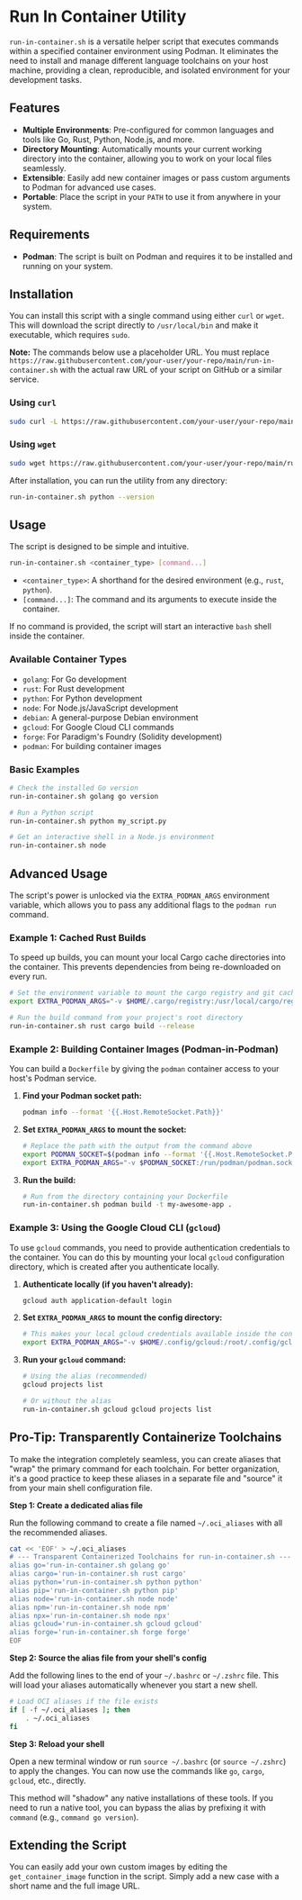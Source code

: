 # Run In Container Utility

`run-in-container.sh` is a versatile helper script that executes commands within a specified container environment using Podman. It eliminates the need to install and manage different language toolchains on your host machine, providing a clean, reproducible, and isolated environment for your development tasks.

## Features

- **Multiple Environments**: Pre-configured for common languages and tools like Go, Rust, Python, Node.js, and more.
- **Directory Mounting**: Automatically mounts your current working directory into the container, allowing you to work on your local files seamlessly.
- **Extensible**: Easily add new container images or pass custom arguments to Podman for advanced use cases.
- **Portable**: Place the script in your `PATH` to use it from anywhere in your system.

## Requirements

- **Podman**: The script is built on Podman and requires it to be installed and running on your system.

## Installation

You can install this script with a single command using either `curl` or `wget`. This will download the script directly to `/usr/local/bin` and make it executable, which requires `sudo`.

**Note:** The commands below use a placeholder URL. You must replace `https://raw.githubusercontent.com/your-user/your-repo/main/run-in-container.sh` with the actual raw URL of your script on GitHub or a similar service.

### Using `curl`

```bash
sudo curl -L https://raw.githubusercontent.com/your-user/your-repo/main/run-in-container.sh -o /usr/local/bin/run-in-container.sh && sudo chmod +x /usr/local/bin/run-in-container.sh
```

### Using `wget`

```bash
sudo wget https://raw.githubusercontent.com/your-user/your-repo/main/run-in-container.sh -O /usr/local/bin/run-in-container.sh && sudo chmod +x /usr/local/bin/run-in-container.sh
```

After installation, you can run the utility from any directory:

```bash
run-in-container.sh python --version
```

## Usage

The script is designed to be simple and intuitive.

```bash
run-in-container.sh <container_type> [command...]
```

-   `<container_type>`: A shorthand for the desired environment (e.g., `rust`, `python`).
-   `[command...]`: The command and its arguments to execute inside the container.

If no command is provided, the script will start an interactive `bash` shell inside the container.

### Available Container Types

-   `golang`: For Go development
-   `rust`: For Rust development
-   `python`: For Python development
-   `node`: For Node.js/JavaScript development
-   `debian`: A general-purpose Debian environment
-   `gcloud`: For Google Cloud CLI commands
-   `forge`: For Paradigm's Foundry (Solidity development)
-   `podman`: For building container images

### Basic Examples

```bash
# Check the installed Go version
run-in-container.sh golang go version

# Run a Python script
run-in-container.sh python my_script.py

# Get an interactive shell in a Node.js environment
run-in-container.sh node
```

## Advanced Usage

The script's power is unlocked via the `EXTRA_PODMAN_ARGS` environment variable, which allows you to pass any additional flags to the `podman run` command.

### Example 1: Cached Rust Builds

To speed up builds, you can mount your local Cargo cache directories into the container. This prevents dependencies from being re-downloaded on every run.

```bash
# Set the environment variable to mount the cargo registry and git caches
export EXTRA_PODMAN_ARGS="-v $HOME/.cargo/registry:/usr/local/cargo/registry -v $HOME/.cargo/git:/usr/local/cargo/git"

# Run the build command from your project's root directory
run-in-container.sh rust cargo build --release
```

### Example 2: Building Container Images (Podman-in-Podman)

You can build a `Dockerfile` by giving the `podman` container access to your host's Podman service.

1.  **Find your Podman socket path:**
    ```bash
    podman info --format '{{.Host.RemoteSocket.Path}}'
    ```

2.  **Set `EXTRA_PODMAN_ARGS` to mount the socket:**
    ```bash
    # Replace the path with the output from the command above
    export PODMAN_SOCKET=$(podman info --format '{{.Host.RemoteSocket.Path}}')
    export EXTRA_PODMAN_ARGS="-v $PODMAN_SOCKET:/run/podman/podman.sock"
    ```

3.  **Run the build:**
    ```bash
    # Run from the directory containing your Dockerfile
    run-in-container.sh podman build -t my-awesome-app .
    ```

### Example 3: Using the Google Cloud CLI (`gcloud`)

To use `gcloud` commands, you need to provide authentication credentials to the container. You can do this by mounting your local `gcloud` configuration directory, which is created after you authenticate locally.

1.  **Authenticate locally (if you haven't already):**
    ```bash
    gcloud auth application-default login
    ```

2.  **Set `EXTRA_PODMAN_ARGS` to mount the config directory:**
    ```bash
    # This makes your local gcloud credentials available inside the container
    export EXTRA_PODMAN_ARGS="-v $HOME/.config/gcloud:/root/.config/gcloud"
    ```

3.  **Run your `gcloud` command:**
    ```bash
    # Using the alias (recommended)
    gcloud projects list

    # Or without the alias
    run-in-container.sh gcloud gcloud projects list
    ```

## Pro-Tip: Transparently Containerize Toolchains

To make the integration completely seamless, you can create aliases that "wrap" the primary command for each toolchain. For better organization, it's a good practice to keep these aliases in a separate file and "source" it from your main shell configuration file.

**Step 1: Create a dedicated alias file**

Run the following command to create a file named `~/.oci_aliases` with all the recommended aliases.

```bash
cat << 'EOF' > ~/.oci_aliases
# --- Transparent Containerized Toolchains for run-in-container.sh ---
alias go='run-in-container.sh golang go'
alias cargo='run-in-container.sh rust cargo'
alias python='run-in-container.sh python python'
alias pip='run-in-container.sh python pip'
alias node='run-in-container.sh node node'
alias npm='run-in-container.sh node npm'
alias npx='run-in-container.sh node npx'
alias gcloud='run-in-container.sh gcloud gcloud'
alias forge='run-in-container.sh forge forge'
EOF
```

**Step 2: Source the alias file from your shell's config**

Add the following lines to the end of your `~/.bashrc` or `~/.zshrc` file. This will load your aliases automatically whenever you start a new shell.

```bash
# Load OCI aliases if the file exists
if [ -f ~/.oci_aliases ]; then
    . ~/.oci_aliases
fi
```

**Step 3: Reload your shell**

Open a new terminal window or run `source ~/.bashrc` (or `source ~/.zshrc`) to apply the changes. You can now use the commands like `go`, `cargo`, `gcloud`, etc., directly.

This method will "shadow" any native installations of these tools. If you need to run a native tool, you can bypass the alias by prefixing it with `command` (e.g., `command go version`).

## Extending the Script

You can easily add your own custom images by editing the `get_container_image` function in the script. Simply add a new case with a short name and the full image URL.
